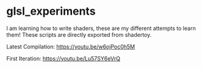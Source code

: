 # glsl_experiments
I am learning how to write shaders, these are my different attempts to learn them!
These scripts are directly exported from shadertoy.

Latest Compilation:
https://youtu.be/w6ojPoc0h5M

First Iteration:
https://youtu.be/Lu57SY6eVrQ
